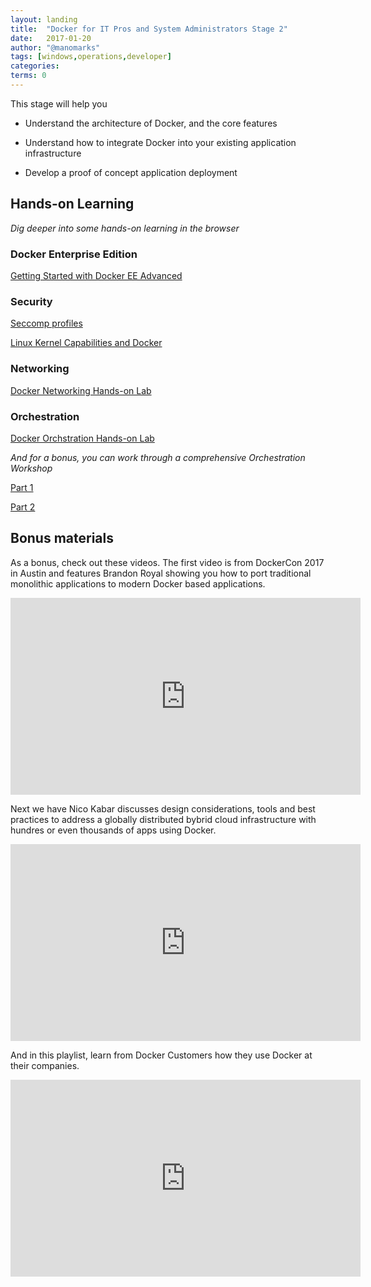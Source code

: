 ```yaml
---
layout: landing
title:  "Docker for IT Pros and System Administrators Stage 2"
date:   2017-01-20
author: "@manomarks"
tags: [windows,operations,developer]
categories:
terms: 0
---
```


This stage will help you

  * Understand the architecture of Docker, and the core features

  * Understand how to integrate Docker into your existing application infrastructure

  * Develop a proof of concept application deployment

## Hands-on Learning
<span><em>Dig deeper into some hands-on learning in the browser</em></span>

### Docker Enterprise Edition
[Getting Started with Docker EE Advanced](/eea-gs)

### Security
[Seccomp profiles](/security-seccomp)

[Linux Kernel Capabilities and Docker](/security-capabilities)
### Networking
[Docker Networking Hands-on Lab](/docker-networking-hol)
### Orchestration
[Docker Orchstration Hands-on Lab](orchestration-hol)

<span><em>And for a bonus, you can work through a comprehensive Orchestration Workshop</em></span>

[Part 1](/orchestration-workshop-part1)

[Part 2](/orchestration-workshop-part2)



<!-- Storage TODO: Needs to be created -->

## Bonus materials
As a bonus, check out these videos. The first video is from DockerCon 2017 in Austin and features Brandon Royal showing you how to port traditional monolithic applications to modern Docker based applications.

<iframe width="560" height="315" src="https://www.youtube.com/embed/IK3l9UhwOGU" frameborder="0" allowfullscreen></iframe>

Next we have Nico Kabar discusses design considerations, tools and best practices to address a globally distributed bybrid cloud infrastructure with hundres or even thousands of apps using Docker.

<iframe width="560" height="315" src="https://www.youtube.com/embed/TYN-XgVmITE" frameborder="0" allowfullscreen></iframe>

<!-- EE Video Demo TODO: Needs Updating
EE Walkthrough Guide TODO: Create -->

And in this playlist, learn from Docker Customers how they use Docker at their companies.

<iframe width="560" height="315" src="https://www.youtube.com/embed/videoseries?list=PLkA60AVN3hh-nubLYLr8CgXotVoAkC24n" frameborder="0" allowfullscreen></iframe>